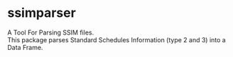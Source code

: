 # ssimparser
A Tool For Parsing SSIM files.\
This package parses Standard Schedules Information (type 2 and 3) into a Data Frame.
